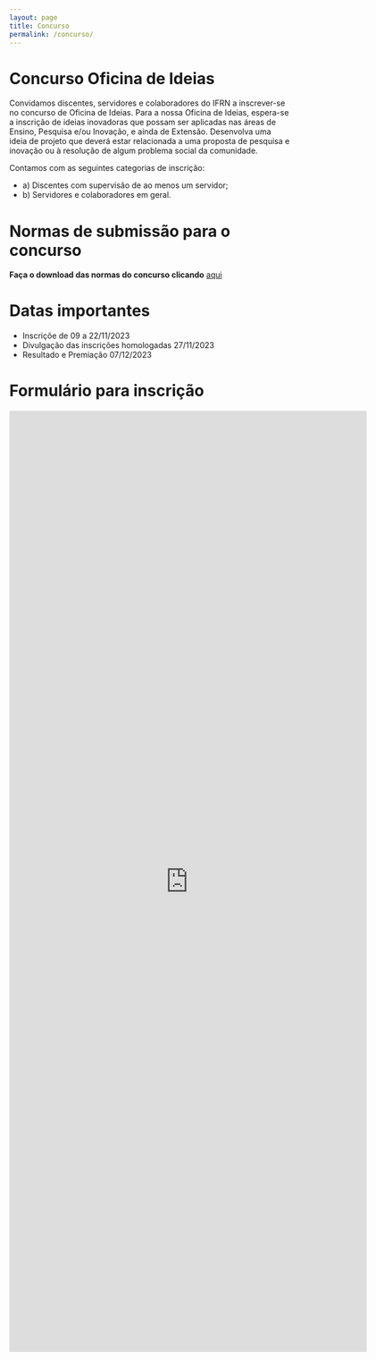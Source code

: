 ```yaml
---
layout: page
title: Concurso
permalink: /concurso/
---
```



# Concurso Oficina de Ideias

Convidamos discentes, servidores e colaboradores do IFRN a inscrever-se no concurso de Oficina de Ideias. Para a nossa Oficina de Ideias, espera-se a inscrição de ideias inovadoras que possam ser aplicadas nas áreas de Ensino, Pesquisa e/ou Inovação, e ainda de Extensão. Desenvolva uma ideia de projeto que deverá estar relacionada a uma proposta de pesquisa e inovação ou à resolução de algum problema social da comunidade.

Contamos com as seguintes categorias de inscrição:
- a) Discentes com supervisão de ao menos um servidor;
- b) Servidores e colaboradores em geral.

# Normas de submissão para o concurso

 
 **Faça o download das normas do concurso clicando** <a href="https://drive.google.com/uc?export=download&id=1qsVGXriVEaGYPiTC9sRLKPYggj1XetlM">aqui</a><br>

# Datas importantes
- Inscriçõe de 09 a 22/11/2023
- Divulgação das inscrições homologadas  27/11/2023	
- Resultado e Premiação  07/12/2023


# Formulário para inscrição

<iframe src="https://docs.google.com/forms/d/e/1FAIpQLScOKYym4I0zNox7TyRaGSkogZm8TcMe7LODqHDbAgxn7kx5ww/viewform?embedded=true" width="640" height="1683" frameborder="0" marginheight="0" marginwidth="0">A carregar…</iframe>